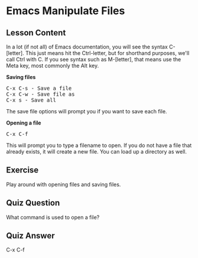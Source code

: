 
# Emacs Manipulate Files

## Lesson Content

In a lot (if not all) of Emacs documentation, you will see the syntax C-[letter]. This just means hit the Ctrl-letter, but for shorthand purposes, we'll call Ctrl with C. If you see syntax such as M-[letter], that means use the Meta key, most commonly the Alt key.

<b>Saving files</b>

<pre>
C-x C-s - Save a file
C-x C-w - Save file as
C-x s - Save all
</pre>

The save file options will prompt you if you want to save each file.

<b>Opening a file</b>

<pre>
C-x C-f
</pre>

This will prompt you to type a filename to open. If you do not have a file that already exists, it will create a new file. You can load up a directory as well.

## Exercise

Play around with opening files and saving files.

## Quiz Question

What command is used to open a file?

## Quiz Answer

C-x C-f
